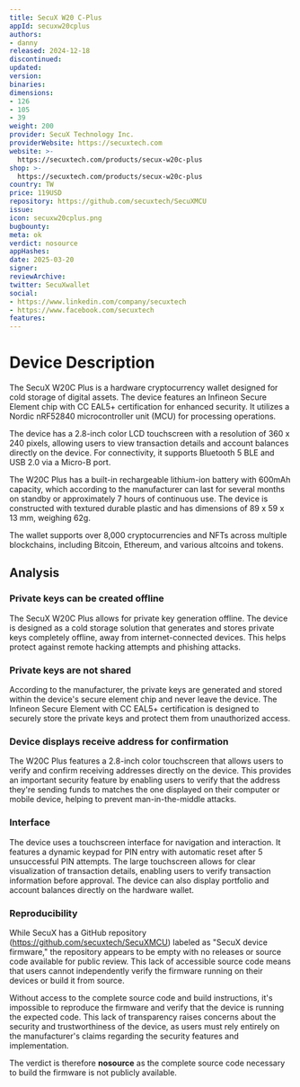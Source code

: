 ```yaml
---
title: SecuX W20 C-Plus
appId: secuxw20cplus
authors:
- danny
released: 2024-12-18
discontinued: 
updated: 
version: 
binaries: 
dimensions:
- 126
- 105
- 39
weight: 200
provider: SecuX Technology Inc.
providerWebsite: https://secuxtech.com
website: >-
  https://secuxtech.com/products/secux-w20c-plus
shop: >-
  https://secuxtech.com/products/secux-w20c-plus
country: TW
price: 119USD
repository: https://github.com/secuxtech/SecuXMCU
issue: 
icon: secuxw20cplus.png
bugbounty: 
meta: ok
verdict: nosource
appHashes: 
date: 2025-03-20
signer: 
reviewArchive: 
twitter: SecuXwallet
social:
- https://www.linkedin.com/company/secuxtech
- https://www.facebook.com/secuxtech
features: 
---
```


# Device Description

The SecuX W20C Plus is a hardware cryptocurrency wallet designed for cold storage of digital assets. The device features an Infineon Secure Element chip with CC EAL5+ certification for enhanced security. It utilizes a Nordic nRF52840 microcontroller unit (MCU) for processing operations.

The device has a 2.8-inch color LCD touchscreen with a resolution of 360 x 240 pixels, allowing users to view transaction details and account balances directly on the device. For connectivity, it supports Bluetooth 5 BLE and USB 2.0 via a Micro-B port.

The W20C Plus has a built-in rechargeable lithium-ion battery with 600mAh capacity, which according to the manufacturer can last for several months on standby or approximately 7 hours of continuous use. The device is constructed with textured durable plastic and has dimensions of 89 x 59 x 13 mm, weighing 62g.

The wallet supports over 8,000 cryptocurrencies and NFTs across multiple blockchains, including Bitcoin, Ethereum, and various altcoins and tokens.

## Analysis

### Private keys can be created offline

The SecuX W20C Plus allows for private key generation offline. The device is designed as a cold storage solution that generates and stores private keys completely offline, away from internet-connected devices. This helps protect against remote hacking attempts and phishing attacks.

### Private keys are not shared

According to the manufacturer, the private keys are generated and stored within the device's secure element chip and never leave the device. The Infineon Secure Element with CC EAL5+ certification is designed to securely store the private keys and protect them from unauthorized access.

### Device displays receive address for confirmation

The W20C Plus features a 2.8-inch color touchscreen that allows users to verify and confirm receiving addresses directly on the device. This provides an important security feature by enabling users to verify that the address they're sending funds to matches the one displayed on their computer or mobile device, helping to prevent man-in-the-middle attacks.

### Interface

The device uses a touchscreen interface for navigation and interaction. It features a dynamic keypad for PIN entry with automatic reset after 5 unsuccessful PIN attempts. The large touchscreen allows for clear visualization of transaction details, enabling users to verify transaction information before approval. The device can also display portfolio and account balances directly on the hardware wallet.

### Reproducibility

While SecuX has a GitHub repository (https://github.com/secuxtech/SecuXMCU) labeled as "SecuX device firmware," the repository appears to be empty with no releases or source code available for public review. This lack of accessible source code means that users cannot independently verify the firmware running on their devices or build it from source.

Without access to the complete source code and build instructions, it's impossible to reproduce the firmware and verify that the device is running the expected code. This lack of transparency raises concerns about the security and trustworthiness of the device, as users must rely entirely on the manufacturer's claims regarding the security features and implementation.

The verdict is therefore **nosource** as the complete source code necessary to build the firmware is not publicly available.
